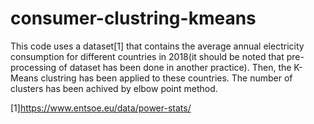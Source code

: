 # consumer-clustring-kmeans
This code uses a dataset[1] that contains the average annual electricity consumption for different countries in 2018(it should be noted that pre-processing of dataset has been done in another practice). Then, the K-Means clustring has been applied to these countries. The number of clusters has been achived by elbow point method.

[1]https://www.entsoe.eu/data/power-stats/
